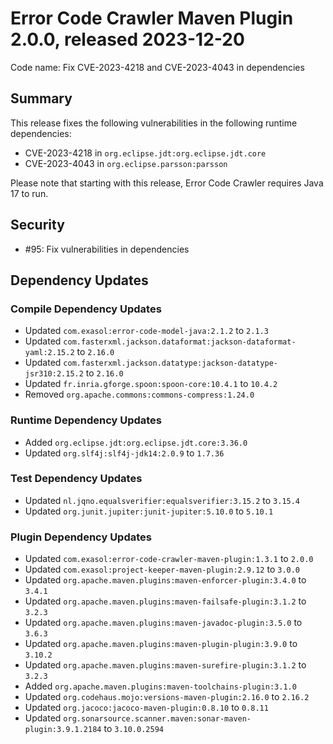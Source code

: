 # Error Code Crawler Maven Plugin 2.0.0, released 2023-12-20

Code name: Fix CVE-2023-4218 and CVE-2023-4043 in dependencies

## Summary

This release fixes the following vulnerabilities in the following runtime dependencies:
* CVE-2023-4218 in `org.eclipse.jdt:org.eclipse.jdt.core`
* CVE-2023-4043 in `org.eclipse.parsson:parsson`

Please note that starting with this release, Error Code Crawler requires Java 17 to run.

## Security

* #95: Fix vulnerabilities in dependencies

## Dependency Updates

### Compile Dependency Updates

* Updated `com.exasol:error-code-model-java:2.1.2` to `2.1.3`
* Updated `com.fasterxml.jackson.dataformat:jackson-dataformat-yaml:2.15.2` to `2.16.0`
* Updated `com.fasterxml.jackson.datatype:jackson-datatype-jsr310:2.15.2` to `2.16.0`
* Updated `fr.inria.gforge.spoon:spoon-core:10.4.1` to `10.4.2`
* Removed `org.apache.commons:commons-compress:1.24.0`

### Runtime Dependency Updates

* Added `org.eclipse.jdt:org.eclipse.jdt.core:3.36.0`
* Updated `org.slf4j:slf4j-jdk14:2.0.9` to `1.7.36`

### Test Dependency Updates

* Updated `nl.jqno.equalsverifier:equalsverifier:3.15.2` to `3.15.4`
* Updated `org.junit.jupiter:junit-jupiter:5.10.0` to `5.10.1`

### Plugin Dependency Updates

* Updated `com.exasol:error-code-crawler-maven-plugin:1.3.1` to `2.0.0`
* Updated `com.exasol:project-keeper-maven-plugin:2.9.12` to `3.0.0`
* Updated `org.apache.maven.plugins:maven-enforcer-plugin:3.4.0` to `3.4.1`
* Updated `org.apache.maven.plugins:maven-failsafe-plugin:3.1.2` to `3.2.3`
* Updated `org.apache.maven.plugins:maven-javadoc-plugin:3.5.0` to `3.6.3`
* Updated `org.apache.maven.plugins:maven-plugin-plugin:3.9.0` to `3.10.2`
* Updated `org.apache.maven.plugins:maven-surefire-plugin:3.1.2` to `3.2.3`
* Added `org.apache.maven.plugins:maven-toolchains-plugin:3.1.0`
* Updated `org.codehaus.mojo:versions-maven-plugin:2.16.0` to `2.16.2`
* Updated `org.jacoco:jacoco-maven-plugin:0.8.10` to `0.8.11`
* Updated `org.sonarsource.scanner.maven:sonar-maven-plugin:3.9.1.2184` to `3.10.0.2594`
